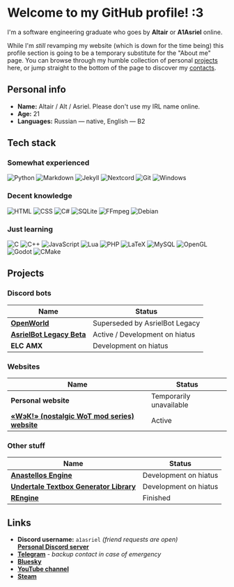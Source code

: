 # Welcome to my GitHub profile! :3

I'm a software engineering graduate who goes by **Altair** or **A1Asriel** online.

While I'm *still* revamping my website (which is down for the time being) this profile section is going to be a temporary substitute for the "About me" page. You can browse through my humble collection of personal [projects](#projects) here, or jump straight to the bottom of the page to discover my [contacts](#links).

## Personal info

- **Name:** Altair / Alt / Asriel. Please don't use my IRL name online.
- **Age:** 21
- **Languages:** Russian — native, English — B2

## Tech stack

### Somewhat experienced

![Python](https://img.shields.io/badge/Python-3670A0?style=for-the-badge&logo=python&logoColor=ffdd54)
![Markdown](https://img.shields.io/badge/Markdown-%23000000.svg?style=for-the-badge&logo=markdown&logoColor=white)
![Jekyll](https://img.shields.io/badge/Jekyll-b01313?style=for-the-badge&logo=jekyll&logoColor=white)
![Nextcord](https://img.shields.io/badge/Nextcord-5662f6?style=for-the-badge&logo=discord&logoColor=white)
![Git](https://img.shields.io/badge/Git-%23F05033.svg?style=for-the-badge&logo=git&logoColor=white)
![Windows](https://img.shields.io/badge/Windows-0078D6?style=for-the-badge)

### Decent knowledge

![HTML](https://img.shields.io/badge/HTML-%23E34F26.svg?style=for-the-badge&logo=html5&logoColor=white)
![CSS](https://img.shields.io/badge/CSS-%231572B6.svg?style=for-the-badge&logo=css&logoColor=white)
![C#](https://img.shields.io/badge/C%23-%23239120.svg?style=for-the-badge&logo=dotnet&logoColor=white)
![SQLite](https://img.shields.io/badge/SQLite-%2307405e.svg?style=for-the-badge&logo=sqlite&logoColor=white)
![FFmpeg](https://shields.io/badge/FFmpeg-%23171717.svg?logo=ffmpeg&style=for-the-badge&labelColor=171717&logoColor=5cb85c)
![Debian](https://img.shields.io/badge/Debian-D70A53?style=for-the-badge&logo=debian&logoColor=white)

### Just learning

![C](https://img.shields.io/badge/C-%2300599C.svg?style=for-the-badge&logo=c&logoColor=white)
![C++](https://img.shields.io/badge/C++-%2300599C.svg?style=for-the-badge&logo=c%2B%2B&logoColor=white)
![JavaScript](https://img.shields.io/badge/JavaScript-%23323330.svg?style=for-the-badge&logo=javascript&logoColor=%23F7DF1E)
![Lua](https://img.shields.io/badge/Lua-%232C2D72.svg?style=for-the-badge&logo=lua&logoColor=white)
![PHP](https://img.shields.io/badge/PHP-%23777BB4.svg?style=for-the-badge&logo=php&logoColor=white)
![LaTeX](https://img.shields.io/badge/LaTeX-%23008080.svg?style=for-the-badge&logo=latex&logoColor=white)
![MySQL](https://img.shields.io/badge/MySQL-4479A1.svg?style=for-the-badge&logo=mysql&logoColor=white)
![OpenGL](https://img.shields.io/badge/OpenGL-%23FFFFFF.svg?style=for-the-badge&logo=opengl)
![Godot](https://img.shields.io/badge/Godot-%23FFFFFF.svg?style=for-the-badge&logo=godot-engine)
![CMake](https://img.shields.io/badge/CMake-%23008FBA.svg?style=for-the-badge&logo=cmake&logoColor=white)

## Projects

### Discord bots

| Name | Status |
|-|-|
| [**OpenWorld**](https://github.com/A1Asriel/OpenWorld) | Superseded by AsrielBot Legacy |
| [**AsrielBot Legacy Beta**](https://a1asriel.github.io/AsrielBot-site) | Active / Development on hiatus |
| **ELC AMX** | Development on hiatus |

### Websites

| Name | Status |
|-|-|
| **Personal website** | Temporarily unavailable |
| [**«WэК!» (nostalgic WoT mod series) website**](https://wot-classic.ru) | Active |

### Other stuff

| Name | Status |
|-|-|
| [**Anastellos Engine**](https://github.com/A1Asriel/anastellos) | Development on hiatus |
| [**Undertale Textbox Generator Library**](https://github.com/A1Asriel/utboxgen-py) | Development on hiatus |
| [**REngine**](https://github.com/A1Asriel/rengine2) | Finished |

## Links

- **Discord username:** `a1asriel` *(friend requests are open)*  
  [**Personal Discord server**](https://discord.com/wVFPftk4vf)
- [**Telegram**](https://t.me/A1Asriel) - *backup contact in case of emergency*
- [**Bluesky**](https://bsky.app/profile/a1asriel.bsky.social)
- [**YouTube channel**](https://youtube.com/@A1Asriel)
- [**Steam**](https://steamcommunity.com/id/A1Asriel)
